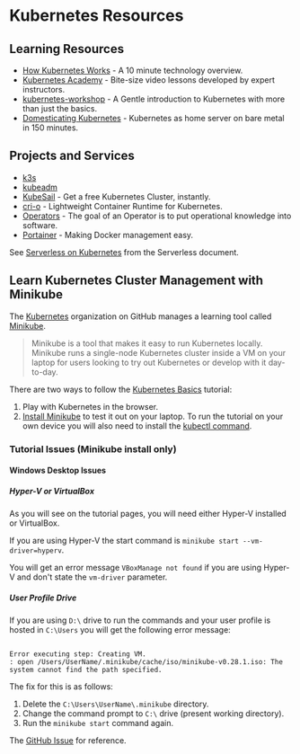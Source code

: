 # Kubernetes Resources

## Learning Resources

* [How Kubernetes Works](https://blog.sensu.io/how-kubernetes-works) - A 10 minute technology overview.
* [Kubernetes Academy](https://kubernetes.academy/) - Bite-size video lessons developed by expert instructors.
* [kubernetes-workshop](https://github.com/eon01/kubernetes-workshop) - A Gentle introduction to Kubernetes with more than just the basics.
* [Domesticating Kubernetes](https://blog.quickbird.uk/domesticating-kubernetes-d49c178ebc41) - Kubernetes as home server on bare metal in 150 minutes.

## Projects and Services

* [k3s](https://k3s.io/)
* [kubeadm](https://github.com/cablespaghetti/kubeadm-aws)
* [KubeSail](https://kubesail.com/) - Get a free Kubernetes Cluster, instantly.
* [cri-o](https://cri-o.io/) - Lightweight Container Runtime for Kubernetes.
* [Operators](https://operatorhub.io/what-is-an-operator) - The goal of an Operator is to put operational knowledge into software.
* [Portainer](https://github.com/portainer/portainer) - Making Docker management easy.

See [Serverless on Kubernetes](https://github.com/DDLSTraining/Engage/blob/master/Cloud/Serverless.md#serverless-on-kubernetes) from the Serverless document.

## Learn Kubernetes Cluster Management with Minikube

The [Kubernetes](https://github.com/kubernetes) organization on GitHub manages a learning tool called [Minikube](https://github.com/kubernetes/minikube).

> Minikube is a tool that makes it easy to run Kubernetes locally. Minikube runs a single-node Kubernetes cluster inside a VM on your laptop for users looking to try out Kubernetes or develop with it day-to-day.

There are two ways to follow the [Kubernetes Basics](https://kubernetes.io/docs/tutorials/kubernetes-basics/) tutorial:

1. Play with Kubernetes in the browser.
1. [Install Minikube](https://github.com/kubernetes/minikube#installation) to test it out on your laptop. To run the tutorial on your own device you will also need to install the [kubectl command](https://kubernetes.io/docs/tasks/tools/install-kubectl/).

### Tutorial Issues (Minikube install only)

#### Windows Desktop Issues

##### Hyper-V or VirtualBox

As you will see on the tutorial pages, you will need either Hyper-V installed or VirtualBox.

If you are using Hyper-V the start command is `minikube start --vm-driver=hyperv`.

You will get an error message `VBoxManage not found` if you are using Hyper-V and don't state the `vm-driver` parameter.

##### User Profile Drive

If you are using `D:\` drive to run the commands and your user profile is hosted in `C:\Users` you will get the following error message:

```

Error executing step: Creating VM.
: open /Users/UserName/.minikube/cache/iso/minikube-v0.28.1.iso: The system cannot find the path specified.

```

The fix for this is as follows:

1. Delete the `C:\Users\UserName\.minikube` directory.
1. Change the command prompt to `C:\` drive (present working directory).
1. Run the `minikube start` command again.

The [GitHub Issue](https://github.com/kubernetes/minikube/issues/459) for reference.
